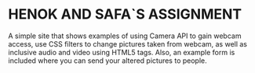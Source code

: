 HENOK AND SAFA`S ASSIGNMENT
=========================================

A simple site that shows examples of using Camera API to gain webcam access,
use CSS filters to change pictures taken from webcam, as well as inclusive
audio and video using HTML5 tags. Also, an example form is included where
you can send your altered pictures to people.

